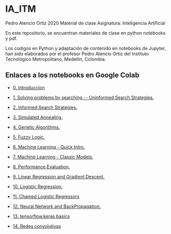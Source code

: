 # IA_ITM
 
Pedro Atencio Ortiz
2020
Material de clase
Asignatura: Inteligencia Artificial

En este repositorio, se encuentran materiales de clase en python notebooks y pdf.

Los codigos en Python y adaptación de contenido en notebooks de Jupyter, han sido elaborados por el profesor Pedro Atencio Ortiz del Instituto Tecnológico Metropolitano, Medellin, Colombia.

## Enlaces a los notebooks en Google Colab

-  <a href= "https://colab.research.google.com/drive/1D_HkSY2fBBmHHH7wWJ0O2rsz7Wa9tz19">0. Introduccion</a>

- <a href="https://colab.research.google.com/drive/1FxF2f0dRx5o3XPwOJjG2X0NJG87vo7lD">1. Solving problems by searching -- Uninformed Search Strategies.</a>

- <a href="https://colab.research.google.com/drive/1ysTneEeRIzSoYzMwqfTMEA3CTW3nv2Qr">2. Informed Search Strategies.</a>

- <a href="https://colab.research.google.com/drive/1rEqNa0goBAWQENwalFIyR6xQd7Q-XpZh">3. Simulated Annealing.</a>

- <a href="https://colab.research.google.com/drive/1k7QJrJVLb72qWnQIYGZYHIen7AjNtCuF">4. Genetic Algorithms.</a>

- <a href="https://colab.research.google.com/drive/1wxqprs-IjgHzlF2U8jpumJh0WjVJvYnW">5. Fuzzy Logic.</a>

- <a href="https://colab.research.google.com/drive/1h38OebQ4PVyxAV27Ft8xEdXDU2jdl7n2">6. Machine Learning - Quick Intro.</a>

- <a href="https://colab.research.google.com/drive/1cf1OL__-kZ6NNfvYSNIzE8BqfOb1-DFD">7. Machine Learning - Classic Models.</a>

- <a href="https://colab.research.google.com/drive/1XFMbMyWoqrGSrwhX7ZQmBcax-KvqKdOr?usp=sharing"> 8. Performance Evaluation. </a>

- <a href="https://colab.research.google.com/drive/1cVH6x0irzL_tRz3zwzHJ-ZfWjHa6vIhF?usp=sharing">9. Linear Regression and Gradient Descent. </a>

- <a href="https://colab.research.google.com/drive/1g5TGWzwkD5gVRzLFQr-kT5Az9QwTmmPv?usp=sharing">10. Logistic Regression. </a>

- <a href="https://colab.research.google.com/drive/1x7lSc2EhjC_rQIOsVXyhlGWbrrFDwqy4?usp=sharing">11. Chained Logistic Regressors </a>

- <a href="https://colab.research.google.com/drive/1yWNVWQjGovrQ0VgcMEkcGOjO5LNNWqQN?usp=sharing">12. Neural Network and BackPropagation.</a>

- <a href="https://colab.research.google.com/drive/1pibsX8qsQ9EAAk-FpKGJAJhUILUyGWqQ?usp=sharing">13. tensorflow.keras basics </a>

- <a href="https://colab.research.google.com/drive/1GiN-FFmGwZmZzt4gg97tssFI9r8KkSeh?usp=sharing">14. Redes convolutivas </a>